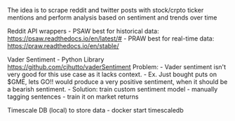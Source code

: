 The idea is to scrape reddit and twitter posts with stock/crpto ticker mentions and perform analysis based on sentiment and trends over time

Reddit API wrappers
    - PSAW best for historical data: https://psaw.readthedocs.io/en/latest/#
    - PRAW best for real-time data: https://praw.readthedocs.io/en/stable/

Vader Sentiment - Python Library
https://github.com/cjhutto/vaderSentiment
Problem:
    - Vader sentiment isn't very good for this use case as it lacks context.
        - Ex. Just bought puts on $GME, lets GO!! would produce a very positive sentiment, when it should be a bearish sentiment.
    - Solution: train custom sentiment model
        - manually tagging sentences 
        - train it on market returns


Timescale DB (local) to store data
    - docker start timescaledb